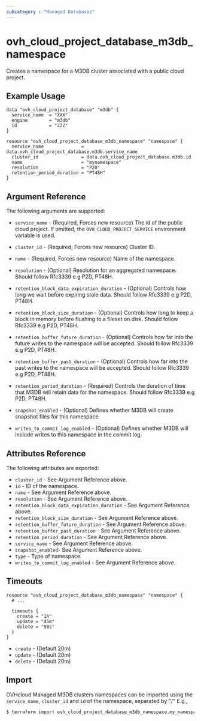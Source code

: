 ```yaml
---
subcategory : "Managed Databases"
---
```


# ovh_cloud_project_database_m3db_namespace

Creates a namespace for a M3DB cluster associated with a public cloud project.

## Example Usage

```hcl
data "ovh_cloud_project_database" "m3db" {
  service_name  = "XXX"
  engine        = "m3db"
  id            = "ZZZ"
}

resource "ovh_cloud_project_database_m3db_namespace" "namespace" {
  service_name              = data.ovh_cloud_project_database.m3db.service_name
  cluster_id                = data.ovh_cloud_project_database.m3db.id
  name                      = "mynamespace"
  resolution                = "P2D"
  retention_period_duration = "PT48H"
}
```

## Argument Reference

The following arguments are supported:

* `service_name` - (Required, Forces new resource) The id of the public cloud project. If omitted,
  the `OVH_CLOUD_PROJECT_SERVICE` environment variable is used.

* `cluster_id` - (Required, Forces new resource) Cluster ID.

* `name` - (Required, Forces new resource) Name of the namespace.

* `resolution` - (Optional) Resolution for an aggregated namespace. Should follow Rfc3339 e.g P2D, PT48H.

* `retention_block_data_expiration_duration` - (Optional) Controls how long we wait before expiring stale data. Should follow Rfc3339 e.g P2D, PT48H.

* `retention_block_size_duration` - (Optional) Controls how long to keep a block in memory before flushing to a fileset on disk. Should follow Rfc3339 e.g P2D, PT48H.

* `retention_buffer_future_duration` - (Optional) Controls how far into the future writes to the namespace will be accepted. Should follow Rfc3339 e.g P2D, PT48H.

* `retention_buffer_past_duration` - (Optional) Controls how far into the past writes to the namespace will be accepted. Should follow Rfc3339 e.g P2D, PT48H.

* `retention_period_duration` - (Required) Controls the duration of time that M3DB will retain data for the namespace. Should follow Rfc3339 e.g P2D, PT48H.

* `snapshot_enabled` - (Optional) Defines whether M3DB will create snapshot files for this namespace.

* `writes_to_commit_log_enabled` - (Optional) Defines whether M3DB will include writes to this namespace in the commit log.

## Attributes Reference

The following attributes are exported:

* `cluster_id` - See Argument Reference above.
* `id` - ID of the namespace.
* `name` - See Argument Reference above.
* `resolution` - See Argument Reference above.
* `retention_block_data_expiration_duration` - See Argument Reference above.
* `retention_block_size_duration` - See Argument Reference above.
* `retention_buffer_future_duration` - See Argument Reference above.
* `retention_buffer_past_duration` - See Argument Reference above.
* `retention_period_duration` - See Argument Reference above.
* `service_name` - See Argument Reference above.
* `snapshot_enabled`- See Argument Reference above.
* `type` - Type of namespace.
* `writes_to_commit_log_enabled` - See Argument Reference above.

## Timeouts

```hcl
resource "ovh_cloud_project_database_m3db_namespace" "namespace" {
  # ...

  timeouts {
    create = "1h"
    update = "45m"
    delete = "50s"
  }
}
```
* `create` - (Default 20m)
* `update` - (Default 20m)
* `delete` - (Default 20m)

## Import

OVHcloud Managed M3DB clusters namespaces can be imported using the `service_name`, `cluster_id` and `id` of the namespace, separated by "/" E.g.,

```bash
$ terraform import ovh_cloud_project_database_m3db_namespace.my_namespace service_name/cluster_id/id
```